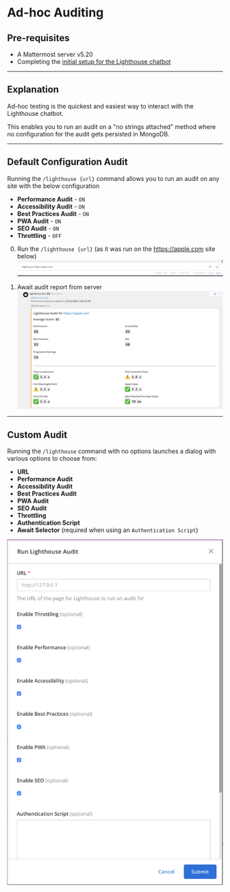 # Ad-hoc Auditing

## Pre-requisites
* A Mattermost server v5.20
* Completing the [initial setup for the Lighthouse chatbot](/README.md#deployment)

---

## Explanation
Ad-hoc testing is the quickest and easiest way to interact with the Lighthouse chatbot.  
  
This enables you to run an audit on a "no strings attached" method where no configuration for the audit gets persisted in MongoDB.

---

## Default Configuration Audit
Running the `/lighthouse {url}` command allows you to run an audit on any site with the below configuration
* **Performance Audit** - `ON`
* **Accessibility Audit** - `ON`
* **Best Practices Audit** - `ON`
* **PWA Audit** - `ON`
* **SEO Audit** - `ON`
* **Throttling** - `OFF`

0. Run the `/lighthouse {url}` (as it was run on the https://apple.com site below)
![](/documentation/img/ad-hoc-cmd.png)

1. Await audit report from server
![](/documentation/img/ad-hoc-report.png)

---

## Custom Audit
Running the `/lighthouse` command with no options launches a dialog with various options to choose from:  

* **URL**
* **Performance Audit**
* **Accessibility Audit**
* **Best Practices Audit**
* **PWA Audit**
* **SEO Audit**
* **Throttling**
* **Authentication Script**
* **Await Selector** (required when using an `Authentication Script`)

![](/documentation/img/ad-hoc-dialog.png)
